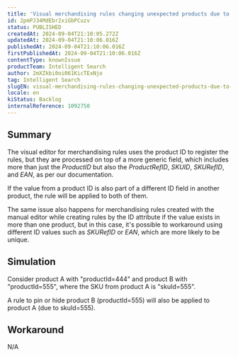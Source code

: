 ```yaml
---
title: 'Visual merchandising rules changing unexpected products due to conflicting IDs'
id: 2pmPJ34MdEbr2xiGbPCuzv
status: PUBLISHED
createdAt: 2024-09-04T21:10:05.272Z
updatedAt: 2024-09-04T21:10:06.016Z
publishedAt: 2024-09-04T21:10:06.016Z
firstPublishedAt: 2024-09-04T21:10:06.016Z
contentType: knownIssue
productTeam: Intelligent Search
author: 2mXZkbi0oi061KicTExNjo
tag: Intelligent Search
slugEN: visual-merchandising-rules-changing-unexpected-products-due-to-conflicting-ids
locale: en
kiStatus: Backlog
internalReference: 1092750
---
```


## Summary


The visual editor for merchandising rules uses the product ID to register the rules, but they are processed on top of a more generic field, which includes more than just the _ProductID_ but also the _ProductRefID_, _SKUID_, _SKURefID_, and _EAN_, as per our documentation.

If the value from a product ID is also part of a different ID field in another product, the rule will be applied to both of them.


The same issue also happens for merchandising rules created with the manual editor while creating rules by the ID attribute if the value exists in more than one product, but in this case, it's possible to workaround using different ID values such as _SKURefID_ or _EAN_, which are more likely to be unique.


##

## Simulation


Consider product A with "productId=444" and product B with "productId=555", where the SKU from product A is "skuId=555".

A rule to pin or hide product B (productId=555) will also be applied to product A (due to skuId=555).


##

## Workaround


N/A





